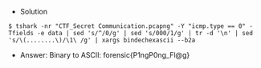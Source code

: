 - Solution
````
$ tshark -nr "CTF_Secret Communication.pcapng" -Y "icmp.type == 0" -Tfields -e data | sed 's/^/0/g' | sed 's/000/1/g' | tr -d '\n' | sed 's/\(........\)/\1\ /g' | xargs bindechexascii --b2a
````
- Answer: Binary to ASCII: forensic{P1ngP0ng_Fl@g}
